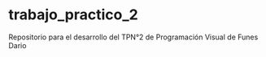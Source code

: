 # trabajo_practico_2
Repositorio para el desarrollo del TPN°2 de Programación Visual de Funes Dario
